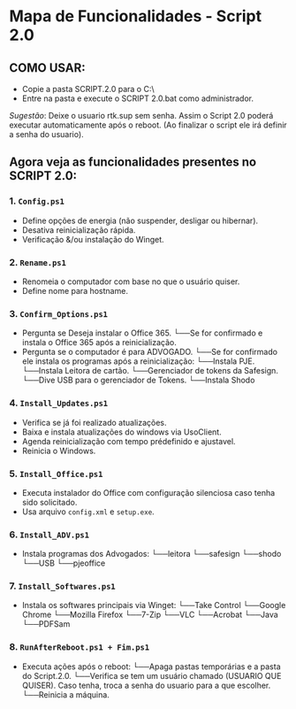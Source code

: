 # Mapa de Funcionalidades - Script 2.0

## COMO USAR:
 - Copie a pasta SCRIPT.2.0 para o C:\
 - Entre na pasta e execute o SCRIPT 2.0.bat como administrador.

 *Sugestão*: Deixe o usuario rtk.sup sem senha. Assim o Script 2.0 poderá executar automaticamente após o reboot. (Ao finalizar o script ele irá definir a senha do usuario).


## Agora veja as funcionalidades presentes no SCRIPT 2.0:
### 1. `Config.ps1`
- Define opções de energia (não suspender, desligar ou hibernar).
- Desativa reinicialização rápida.
- Verificação &/ou instalação do Winget.

### 2. `Rename.ps1`
- Renomeia o computador com base no que o usuário quiser.
- Define nome para hostname.

### 3. `Confirm_Options.ps1`
- Pergunta se Deseja instalar o Office 365.
	└──Se for confirmado e instala o Office 365 após a reinicialização.
- Pergunta se o computador é para ADVOGADO.
	└──Se for confirmado ele instala os programas após a reinicialização:
	  └──Instala PJE.
	  └──Instala Leitora de cartão.
    └──Gerenciador de tokens da Safesign.
    └──Dive USB para o gerenciador de Tokens.
	  └──Instala Shodo

### 4. `Install_Updates.ps1`
- Verifica se já foi realizado atualizações.
- Baixa e instala atualizações do windows via UsoClient.
- Agenda reinicialização com tempo prédefinido e ajustavel.
- Reinicia o Windows.

### 5. `Install_Office.ps1`
- Executa instalador do Office com configuração silenciosa caso tenha sido solicitado.
- Usa arquivo `config.xml` e `setup.exe`.

### 6. `Install_ADV.ps1`
- Instala programas dos Advogados:
  └──leitora
  └──safesign
  └──shodo
  └──USB
  └──pjeoffice

### 7. `Install_Softwares.ps1`
- Instala os softwares principais via Winget:
  └──Take Control
  └──Google Chrome
  └──Mozilla Firefox
  └──7-Zip
  └──VLC
  └──Acrobat
  └──Java
  └──PDFSam

### 8. `RunAfterReboot.ps1 + Fim.ps1`
- Executa ações após o reboot:
  └──Apaga pastas temporárias e a pasta do Script.2.0.
  └──Verifica se tem um usuário chamado (USUARIO QUE QUISER). Caso tenha, troca a senha do usuario para a que escolher.
  └──Reinicia a máquina.
